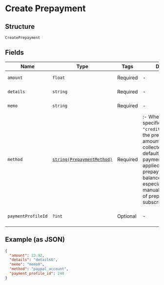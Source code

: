 
# Create Prepayment

## Structure

`CreatePrepayment`

## Fields

| Name | Type | Tags | Description | Getter | Setter |
|  --- | --- | --- | --- | --- | --- |
| `amount` | `float` | Required | - | getAmount(): float | setAmount(float amount): void |
| `details` | `string` | Required | - | getDetails(): string | setDetails(string details): void |
| `memo` | `string` | Required | - | getMemo(): string | setMemo(string memo): void |
| `method` | [`string(PrepaymentMethod)`](../../doc/models/prepayment-method.md) | Required | :- When the `method` specified is `"credit_card_on_file"`, the prepayment amount will be collected using the default credit card payment profile and applied to the prepayment account balance. This is especially useful for manual replenishment of prepaid subscriptions. | getMethod(): string | setMethod(string method): void |
| `paymentProfileId` | `?int` | Optional | - | getPaymentProfileId(): ?int | setPaymentProfileId(?int paymentProfileId): void |

## Example (as JSON)

```json
{
  "amount": 23.92,
  "details": "details6",
  "memo": "memo0",
  "method": "paypal_account",
  "payment_profile_id": 240
}
```

